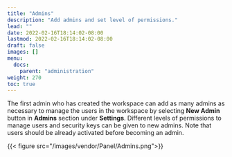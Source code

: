 ```yaml
---
title: "Admins"
description: "Add admins and set level of permissions."
lead: ""
date: 2022-02-16T18:14:02-08:00
lastmod: 2022-02-16T18:14:02-08:00
draft: false
images: []
menu:
  docs:
    parent: "administration"
weight: 270
toc: true
---
```


The first admin who has created the workspace can add as many admins as necessary to manage the users in the workspace by selecting **New Admin** button in **Admins** section under **Settings**. Different levels of permissions to manage users and security keys can be given to new admins. Note that users should be already activated before becoming an admin.  


{{< figure src="/images/vendor/Panel/Admins.png">}}
